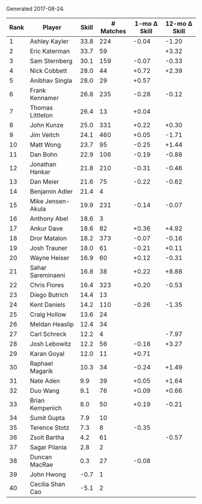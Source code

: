 Generated 2017-08-24.

| Rank | Player            | Skill | # Matches | 1-mo Δ Skill | 12-mo Δ Skill |
|------|-------------------|-------|-----------|--------------|---------------|
|    1 | Ashley Kayler     |  33.8 |       224 |        -0.04 |         -1.20 |
|    2 | Eric Katerman     |  33.7 |        59 |              |         +3.32 |
|    3 | Sam Sternberg     |  30.1 |       159 |        -0.07 |         -0.33 |
|    4 | Nick Cobbett      |  28.0 |        44 |        +0.72 |         +2.39 |
|    5 | Anibhav Singla    |  28.0 |        29 |        +0.57 |               |
|    6 | Frank Kennamer    |  26.8 |       235 |        -0.28 |         -0.12 |
|    7 | Thomas Littleton  |  26.4 |        13 |        +0.04 |               |
|    8 | John Kunze        |  25.0 |       331 |        +0.22 |         +0.30 |
|    9 | Jim Veitch        |  24.1 |       460 |        +0.05 |         -1.71 |
|   10 | Matt Wong         |  23.7 |        95 |        -0.25 |         +1.44 |
|   11 | Dan Bohn          |  22.9 |       106 |        -0.19 |         -0.88 |
|   12 | Jonathan Hankar   |  21.8 |       210 |        -0.31 |         -0.46 |
|   13 | Dan Meier         |  21.6 |        75 |        -0.22 |         -0.62 |
|   14 | Benjamin Adler    |  21.4 |         4 |              |               |
|   15 | Mike Jensen-Akula |  19.9 |       231 |        -0.14 |         -0.07 |
|   16 | Anthony Abel      |  18.6 |         3 |              |               |
|   17 | Ankur Dave        |  18.6 |        82 |        +0.36 |         +4.92 |
|   18 | Dror Matalon      |  18.2 |       373 |        -0.07 |         -0.16 |
|   19 | Josh Trauner      |  18.0 |        61 |        -0.21 |         +0.11 |
|   20 | Wayne Heiser      |  16.9 |        60 |        +0.12 |         -0.31 |
|   21 | Sahar Sareminaeni |  16.8 |        38 |        +0.22 |         +8.88 |
|   22 | Chris Flores      |  16.4 |       323 |        +0.20 |         -0.53 |
|   23 | Diego Butrich     |  14.4 |        13 |              |               |
|   24 | Kent Daniels      |  14.2 |       110 |        -0.26 |         -1.35 |
|   25 | Craig Hollow      |  13.6 |        24 |              |               |
|   26 | Meldan Heaslip    |  12.4 |        34 |              |               |
|   27 | Carl Schreck      |  12.2 |         4 |              |         -7.97 |
|   28 | Josh Lebowitz     |  12.2 |        56 |        -0.18 |         +3.27 |
|   29 | Karan Goyal       |  12.0 |        11 |        +0.71 |               |
|   30 | Raphael Magarik   |  10.3 |        34 |        -0.24 |         +1.49 |
|   31 | Nate Aden         |   9.9 |        39 |        +0.05 |         +1.64 |
|   32 | Duo Wang          |   9.1 |        76 |        +0.09 |         +0.66 |
|   33 | Brian Kempenich   |   8.0 |        50 |        +0.19 |         -0.21 |
|   34 | Sumit Gupta       |   7.9 |        10 |              |               |
|   35 | Terence Stotz     |   7.3 |         8 |        -0.35 |               |
|   36 | Zsolt Bartha      |   4.2 |        61 |              |         -0.57 |
|   37 | Sagar Pilania     |   2.8 |         2 |              |               |
|   38 | Duncan MacRae     |   0.3 |        27 |        -0.08 |               |
|   39 | John Hwong        |  -0.7 |         1 |              |               |
|   40 | Cecilia Shan Cao  |  -5.1 |         2 |              |               |